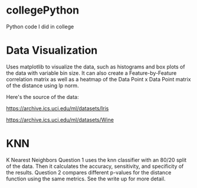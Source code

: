 # collegePython
Python code I did in college

# Data Visualization
Uses matplotlib to visualize the data, such as histograms and box plots of the data with variable bin size. It can also create a Feature-by-Feature correlation matrix as well as a heatmap of the Data Point x Data Point matrix of the distance using lp norm.

Here's the source of the data:

https://archive.ics.uci.edu/ml/datasets/Iris


https://archive.ics.uci.edu/ml/datasets/Wine

# KNN
K Nearest Neighbors
Question 1 uses the knn classifier with an 80/20 split of the data. Then it calculates the accuracy, sensitivity, and specificity of the results. Question 2 compares different p-values for the distance function using the same metrics. See the write up for more detail.



